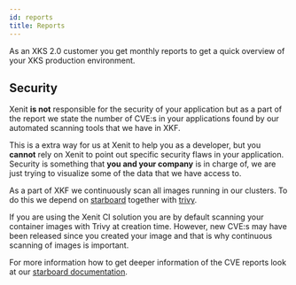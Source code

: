 ```yaml
---
id: reports
title: Reports
---
```


As an XKS 2.0 customer you get monthly reports to get a quick overview of your XKS production environment.

## Security

Xenit **is not** responsible for the security of your application but as a part of the report we state
the number of CVE:s in your applications found by our automated scanning tools that we have in XKF.

This is a extra way for us at Xenit to help you as a developer, but you **cannot** rely on Xenit to point out specific security flaws in your application. Security is something that **you and your company** is in charge of, we are just trying to visualize some of the data that we have access to.

As a part of XKF we continuously scan all images running in our clusters. To do this we depend on
[starboard](https://github.com/aquasecurity/starboard/) together with [trivy](https://github.com/aquasecurity/trivy/).

If you are using the Xenit CI solution you are by default scanning your container images with Trivy at creation time.
However, new CVE:s may have been released since you created your image and that is why continuous scanning of images is important.

For more information how to get deeper information of the CVE reports
look at our [starboard documentation](starboard.md).
